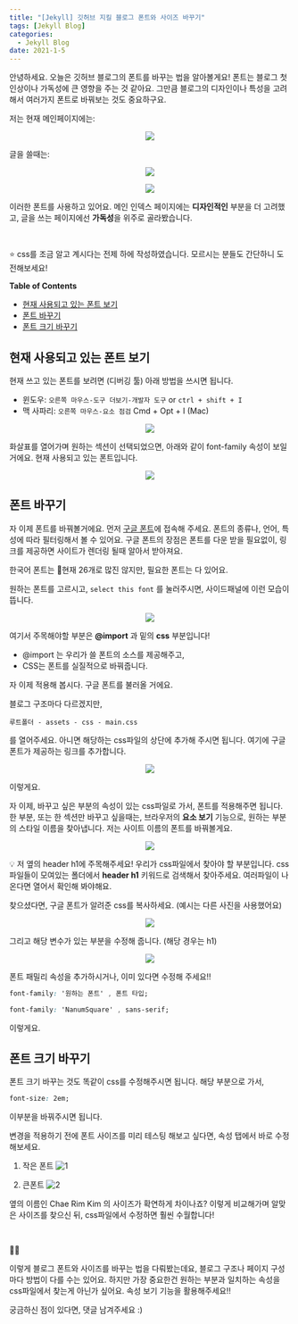 ```yaml
---
title: "[Jekyll] 깃허브 지킬 블로그 폰트와 사이즈 바꾸기"
tags: [Jekyll Blog]
categories:
  - Jekyll Blog
date: 2021-1-5
---
```



안녕하세요. 오늘은 깃허브 블로그의 폰트를 바꾸는 법을 알아볼게요! 폰트는 블로그 첫 인상이나 가독성에 큰 영향을 주는 것 같아요. 그만큼 블로그의 디자인이나 특성을 고려해서 여러가지 폰트로 바꿔보는 것도 중요하구요.


저는 현재 메인페이지에는:
<p align="center">
<img src="https://user-images.githubusercontent.com/33334078/103599798-5314a180-4f49-11eb-8c9c-3c95c63cbf8c.png" />
</p>

글을 쓸때는:
<p align="center">
<img src="https://user-images.githubusercontent.com/33334078/103599874-78a1ab00-4f49-11eb-935c-43108c1a2daf.png" />
</p>
<p align="center">
<img src="https://user-images.githubusercontent.com/33334078/103599895-83f4d680-4f49-11eb-9c57-0df26af7a57b.png" />
</p>

이러한 폰트를 사용하고 있어요. 메인 인덱스 페이지에는 **디자인적인** 부분을 더 고려했고, 글을 쓰는 페이지에선 **가독성**을 위주로 골라봤습니다.


<br />

⭐️ css를 조금 알고 계시다는 전제 하에 작성하였습니다. 모르시는 분들도 간단하니 도전해보세요!


**Table of Contents**  
<!-- TOC -->
- [현재 사용되고 있는 폰트 보기](#현재-사용되고-있는-폰트-보기)
- [폰트 바꾸기](#폰트-바꾸기)
- [폰트 크기 바꾸기](#폰트-크기-바꾸기)
<!-- /TOC -->




## 현재 사용되고 있는 폰트 보기
현재 쓰고 있는 폰트를 보려면 (디버깅 툴) 아래 방법을 쓰시면 됩니다.
- 윈도우: `오른쪽 마우스-도구 더보기-개발자 도구` or `ctrl + shift + I`
- 맥 사파리:  `오른쪽 마우스-요소 점검` Cmd + Opt + I (Mac)
<p align="center">
<img src="https://user-images.githubusercontent.com/33334078/103601119-5198a880-4f4c-11eb-85c8-ca7e50de9ef7.png" />
</p>

화살표를 열어가며 원하는 섹션이 선택되었으면, 아래와 같이 font-family 속성이 보일거에요. 현재 사용되고 있는 폰트입니다.

<p align="center">
<img src="https://user-images.githubusercontent.com/33334078/103601338-c23fc500-4f4c-11eb-8b3c-3783f7491be2.png" />
</p>




## 폰트 바꾸기
자 이제 폰트를 바꿔볼거에요. 먼저 [구글 폰트](https://fonts.google.com)에 접속해 주세요. 폰트의 종류나, 언어, 특성에 따라 필터링해서 볼 수 있어요. 구글 폰트의 장점은 폰트를 다운 받을 필요없이, 링크를 제공하면 사이트가 렌더링 될때 알아서 받아져요.

한국어 폰트는 현재 26개로 많진 않지만, 필요한 폰트는 다 있어요.

원하는 폰트를 고르시고, `select this font` 를 눌러주시면, 사이드패널에 이런 모습이 뜹니다.
<p align="center">
<img src="https://user-images.githubusercontent.com/33334078/103601802-ca4c3480-4f4d-11eb-83b6-3a8b74a266bc.png" />
</p>

여기서 주목해야할 부분은 **@import** 과 밑의 **css** 부분입니다!

- @import 는 우리가 쓸 폰트의 소스를 제공해주고,
- CSS는 폰트를 실질적으로 바꿔줍니다.


자 이제 적용해 봅시다. 구글 폰트를 불러올 거에요.


블로그 구조마다 다르겠지만,

```
루트폴더 - assets - css - main.css
```
를 열어주세요. 아니면 해당하는 css파일의 상단에 추가해 주시면 됩니다. 여기에 구글폰트가 제공하는 링크를 추가합니다.

<p align="center">
<img src="https://user-images.githubusercontent.com/33334078/103601889-febff080-4f4d-11eb-808b-7a81b49b11aa.png" />
</p>

이렇게요.


자 이제, 바꾸고 싶은 부분의 속성이 있는 css파일로 가서, 폰트를 적용해주면 됩니다. 한 부분, 또는 한 섹션만 바꾸고 싶을때는, 브라우저의 **요소 보기** 기능으로, 원하는 부분의 스타일 이름을 찾아냅니다. 저는 사이트 이름의 폰트를 바꿔볼게요.
<p align="center">
<img src="https://user-images.githubusercontent.com/33334078/103602352-2f545a00-4f4f-11eb-9a08-cac3198e9bb2.png" />
</p>

💡 저 옆의 header h1에 주목해주세요! 우리가 css파일에서 찾아야 할 부분입니다. css 파일들이 모여있는 폴더에서 **header h1** 키워드로 검색해서 찾아주세요. 여러파일이 나온다면 열어서 확인해 봐야해요.

찾으셨다면, 구글 폰트가 알려준 css를 복사하세요. (예시는 다른 사진을 사용했어요)
<p align="center">
<img src="https://user-images.githubusercontent.com/33334078/103603522-2b760700-4f52-11eb-9d6d-8c5885e75503.png" />
</p>

그리고 해당 변수가 있는 부분을 수정해 줍니다. (해당 경우는 h1)
<p align="center">
<img src="https://user-images.githubusercontent.com/33334078/103602897-8575cd00-4f50-11eb-8b98-a4252a921480.png" />
</p>

폰트 패밀리 속성을 추가하시거나, 이미 있다면 수정해 주세요!!

```css
font-family: '원하는 폰트' , 폰트 타입;
```


```css
font-family: 'NanumSquare' , sans-serif;
```

이렇게요.



## 폰트 크기 바꾸기
폰트 크기 바꾸는 것도 똑같이 css를 수정해주시면 됩니다. 해당 부분으로 가서,

```css
font-size: 2em;
```

이부분을 바꿔주시면 됩니다.

변경을 적용하기 전에 폰트 사이즈를 미리 테스팅 해보고 싶다면, 속성 탭에서 바로 수정해보세요.
1. 작은 폰트
![1](https://user-images.githubusercontent.com/33334078/103603266-8ce9a600-4f51-11eb-8a65-61ea1dd57151.png)

2. 큰폰트
![2](https://user-images.githubusercontent.com/33334078/103603268-8e1ad300-4f51-11eb-9720-b8005d209822.png)


옆의 이름인 Chae Rim Kim 의 사이즈가 확연하게 차이나죠? 이렇게 비교해가며 알맞은 사이즈를 찾으신 뒤, css파일에서 수정하면 훨씬 수월합니다!


<br />

👋🏼

이렇게 블로그 폰트와 사이즈를 바꾸는 법을 다뤄봤는데요, 블로그 구조나 페이지 구성마다 방법이 다를 수는 있어요. 하지만 가장 중요한건 원하는 부분과 일치하는 속성을 css파일에서 찾는게 아닌가 싶어요. 속성 보기 기능을 활용해주세요!!

궁금하신 점이 있다면, 댓글 남겨주세요 :)
